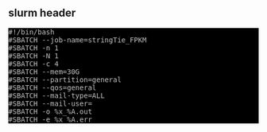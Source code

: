 ## slurm header

<pre style="color: silver; background: black;">
#!/bin/bash
#SBATCH --job-name=stringTie_FPKM
#SBATCH -n 1
#SBATCH -N 1
#SBATCH -c 4
#SBATCH --mem=30G
#SBATCH --partition=general
#SBATCH --qos=general
#SBATCH --mail-type=ALL
#SBATCH --mail-user=
#SBATCH -o %x_%A.out
#SBATCH -e %x_%A.err
</pre>
